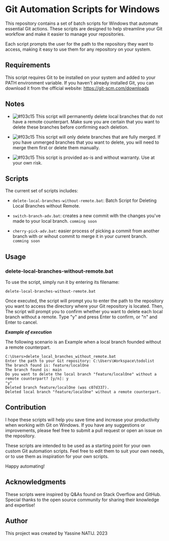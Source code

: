 # Git Automation Scripts for Windows

This repository contains a set of batch scripts for Windows that automate essential Git actions. These scripts are designed to help streamline your Git workflow and make it easier to manage your repositories.

Each script prompts the user for the path to the repository they want to access, making it easy to use them for any repository on your system.

## Requirements

This script requires Git to be installed on your system and added to your PATH environment variable. If you haven't already installed Git, you can download it from the official website: https://git-scm.com/downloads

## Notes

-   ![#f03c15](https://placehold.co/15x15/f03c15/f03c15.png) This script will permanently delete local branches that do not have a remote counterpart. Make sure you are certain that you want to delete these branches before confirming each deletion.
    
-   ![#f03c15](https://placehold.co/15x15/f03c15/f03c15.png) This script will only delete branches that are fully merged. If you have unmerged branches that you want to delete, you will need to merge them first or delete them manually.
    
-   ![#f03c15](https://placehold.co/15x15/f03c15/f03c15.png) This script is provided as-is and without warranty. Use at your own risk.

## Scripts

The current set of scripts includes:

- `delete-local-branches-without-remote.bat`: Batch Script for Deleting Local Branches without Remote.

- `switch-branch-adv.bat`: creates a new commit with the changes you've made to your local branch. `comming soon`

- `cherry-pick-adv.bat`: easier process of picking a commit from another branch with or wihout commit to merge it in your current branch. `comming soon`

## Usage

### delete-local-branches-without-remote.bat
To use the script, simply run it by entering its filename:

    delete-local-branches-without-remote.bat

Once executed, the script will prompt you to enter the path to the repository you want to access the directory where your Git repository is located. Then,
The script will prompt you to confirm whether you want to delete each local branch without a remote. Type "y" and press Enter to confirm, or "n" and Enter to cancel.

***Example of execution***

The following scenario is an Example when a local branch founded without a remote counterpart.
```
C:\Users>delete_local_branches_without_remote.bat
Enter the path to your Git repository: C:\Users\Workspace\todolist
The branch found is: feature/localOne
The branch found is: main
Do you want to delete the local branch "feature/localOne" without a remote counterpart? [y/n]: y
"y"
Deleted branch feature/localOne (was c07d337).
Deleted local branch "feature/localOne" without a remote counterpart.
```

## Contribution

I hope these scripts will help you save time and increase your productivity when working with Git on Windows. If you have any suggestions or improvements, please feel free to submit a pull request or open an issue on the repository.

These scripts are intended to be used as a starting point for your own custom Git automation scripts. Feel free to edit them to suit your own needs, or to use them as inspiration for your own scripts.

Happy automating!

## Acknowledgments

These scripts were inspired by Q&As found on Stack Overflow and GitHub. Special thanks to the open source community for sharing their knowledge and expertise!

## Author

This project was created by Yassine NATIJ. 2023